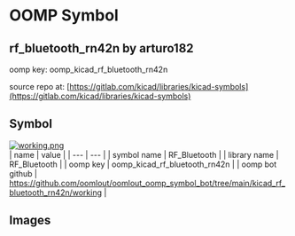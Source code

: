# OOMP Symbol  
## rf_bluetooth_rn42n  by arturo182  
  
oomp key: oomp_kicad_rf_bluetooth_rn42n  
  
source repo at: [https://gitlab.com/kicad/libraries/kicad-symbols](https://gitlab.com/kicad/libraries/kicad-symbols)  
## Symbol  
  
[![working.png](working_600.png)](working.png)  
| name | value | 
| --- | --- | 
| symbol name | RF_Bluetooth | 
| library name | RF_Bluetooth | 
| oomp key | oomp_kicad_rf_bluetooth_rn42n | 
| oomp bot github | https://github.com/oomlout/oomlout_oomp_symbol_bot/tree/main/kicad_rf_bluetooth_rn42n/working | 
## Images  
